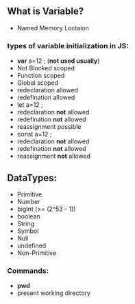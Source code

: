 ## What is Variable?
- Named Memory Loctaion

### types of variable initialization in JS:
- **var** a=12 ; (**not used usually**)
 - Not Blocked scoped
 - Function scoped
 - Global scoped
 - redeclaration allowed
 - redefination allowed
- let a=12 ;
 - redeclaration **not** allowed
 - redefination **not** allowed
 - reassignment possible
- const a=12 ;
 - redeclaration **not** allowed
 - redefination **not** allowed
 - reassignment **not** allowed


 ## DataTypes:
 - Primitive
  - Number
  - bigInt (>= (2^53 - 1))
  - boolean
  - String
  - Symbol
  - Null
  - undefined
 - Non-Primitive



### Commands:
- **pwd**
 - present working directory